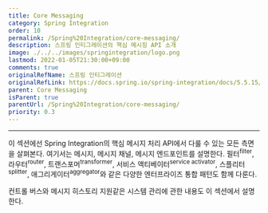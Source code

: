 ```yaml
---
title: Core Messaging
category: Spring Integration
order: 10
permalink: /Spring%20Integration/core-messaging/
description: 스프링 인티그레이션의 핵심 메시징 API 소개
image: ./../../images/springintegration/logo.png
lastmod: 2022-01-05T21:30:00+09:00
comments: true
originalRefName: 스프링 인티그레이션
originalRefLink: https://docs.spring.io/spring-integration/docs/5.5.15/reference/html/index-single.html#spring-integration-core-messaging
parent: Core Messaging
isParent: true
parentUrl: /Spring%20Integration/core-messaging/
priority: 0.3
---
```


---

이 섹션에선 Spring Integration의 핵심 메시지 처리 API에서 다룰 수 있는 모든 측면을 살펴본다. 여기서는 메시지, 메시지 채널, 메시지 엔드포인트를 설명한다. 필터<sup>filter</sup>, 라우터<sup>router</sup>, 트랜스포머<sup>transformer</sup>, 서비스 액티베이터<sup>service activator</sup>, 스플리터<sup>splitter</sup>, 애그리게이터<sup>aggregator</sup>와 같은 다양한 엔터프라이즈 통합 패턴도 함께 다룬다.

컨트롤 버스와 메시지 히스토리 지원같은 시스템 관리에 관한 내용도 이 섹션에서 설명한다.
